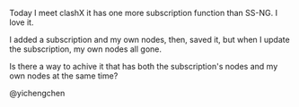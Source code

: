 Today I meet clashX it has one more subscription function than SS-NG. I love it.

I added a subscription and my own nodes, then, saved it, but when I update the subscription, my own nodes all gone.

Is there a way to achive it that has both the subscription's nodes and my own nodes at the same time?

@yichengchen
